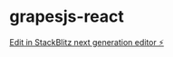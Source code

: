 # grapesjs-react

[Edit in StackBlitz next generation editor ⚡️](https://stackblitz.com/~/github.com/leapordotcom/grapesjs-react)